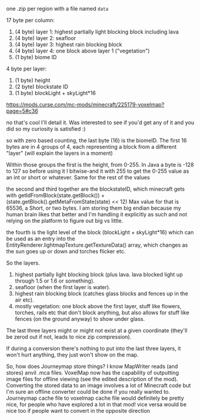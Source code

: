 one .zip per region with a file named `data`

17 byte per column:
1. (4 byte) layer 1: highest partially light blocking block including lava
2. (4 byte) layer 2: seafloor
3. (4 byte) layer 3: highest rain blocking block
4. (4 byte) layer 4: one block above layer 1 ("vegetation")
5. (1 byte) biome ID

4 byte per layer:
1. (1 byte) height
2. (2 byte) blockstate ID
3. (1 byte) blockLight + skyLight*16

https://mods.curse.com/mc-mods/minecraft/225179-voxelmap?page=5#c36

no that's cool I'll detail it.  Was interested to see if you'd get any of it and you did so my curiosity is satisfied :)

so with zero based counting, the last byte (16) is the biomeID.
The first 16 bytes are in 4 groups of 4, each representing a block from a different "layer" (will explain the layers in a moment)

Within those groups the first is the height, from 0-255.
In Java a byte is -128 to 127 so before using it I bitwise-and it with 255 to get the 0-255 value as an int or short or whatever. Same for the rest of the values

the second and third together are the blockstateID, which minecraft gets with
getIdFromBlock(state.getBlock()) + (state.getBlock().getMetaFromState(state) << 12)
Max value for that is 65536, a Short, or two bytes.
I am storing them big endian because my human brain likes that better and I'm handling it explicitly as such and not relying on the platform to figure out big vs little.

the fourth is the light level of the block (blockLight + skyLight*16)
which can be used as an entry into the EntityRenderer.lightmapTexture.getTextureData() array,
which changes as the sun goes up or down and torches flicker etc.

So the layers.
1. highest partially light blocking block (plus lava. lava blocked light up through 1.5 or 1.6 or something).
2. seafloor (when the first layer is water).
3. highest rain blocking block (catches glass blocks and fences up in the air etc).
4. mostly vegetation: one block above the first layer, stuff like flowers, torches, rails etc that don't block anything, but also allows for stuff like fences (on the ground anyway) to show under glass.

The last three layers might or might not exist at a given coordinate (they'll be zerod out if not, leads to nice zip compression).

If during a conversion there's nothing to put into the last three layers, it won't hurt anything, they just won't show on the map.

So, how does Journeymap store things?  I know MapWriter reads (and stores) anvil .mca files.
VoxelMap now has the capability of outputting image files for offline viewing (see the edited description of the mod).
Converting the stored data to an image involves a lot of Minecraft code but I'm sure an offline converter could be done if you really wanted to.
Journeymap cache file to voxelmap cache file would definitely be pretty nice, for people who have explored a lot in that mod!  vice versa would be nice too if people want to convert in the opposite direction

